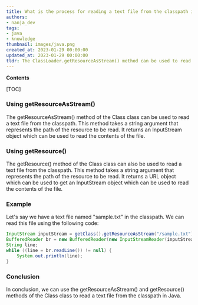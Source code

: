 ```yaml
---
title: What is the process for reading a text file from the classpath in java?
authors:
- nanja_dev
tags:
- java
- knowledge
thumbnail: images/java.png
created_at: 2023-01-29 00:00:00
updated_at: 2023-01-29 00:00:00
tldr: The ClassLoader.getResourceAsStream() method can be used to read a text file from the classpath in Java.
---
```


**Contents**

[TOC]

### Using getResourceAsStream()

The getResourceAsStream() method of the Class class can be used to read a text file from the classpath. This method takes a string argument that represents the path of the resource to be read. It returns an InputStream object which can be used to read the contents of the file.

### Using getResource()

The getResource() method of the Class class can also be used to read a text file from the classpath. This method takes a string argument that represents the path of the resource to be read. It returns a URL object which can be used to get an InputStream object which can be used to read the contents of the file.

### Example

Let's say we have a text file named "sample.txt" in the classpath. We can read this file using the following code:

```java
InputStream inputStream = getClass().getResourceAsStream("/sample.txt");
BufferedReader br = new BufferedReader(new InputStreamReader(inputStream));
String line;
while ((line = br.readLine()) != null) {
    System.out.println(line);
}
```

### Conclusion

In conclusion, we can use the getResourceAsStream() and getResource() methods of the Class class to read a text file from the classpath in Java.
